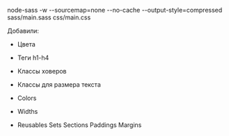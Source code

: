 
node-sass -w --sourcemap=none --no-cache --output-style=compressed sass/main.sass css/main.css

Добавили:
- Цвета
- Теги h1-h4
- Классы ховеров
- Классы для размера текста

- Colors
- Widths
- Reusables
	Sets
	Sections
	Paddings
	Margins
